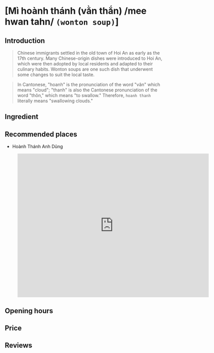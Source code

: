 # [Mì hoành thánh (vằn thắn) /mee hwan tahn/ `(wonton soup)`]

## Introduction
> Chinese immigrants settled in the old town of Hoi An as early as the 17th century. Many Chinese-origin dishes were introduced to Hoi An, which were then adopted by local residents and adapted to their culinary habits. Wonton soups are one such dish that underwent some changes to suit the local taste.

> In Cantonese, "hoanh" is the pronunciation of the word "vân" which means "cloud"; "thanh" is also the Cantonese pronunciation of the word "thôn," which means "to swallow." Therefore, `hoanh thanh` literally means "swallowing clouds."

## Ingredient

## Recommended places

 - Hoành Thánh Anh Dũng
<figure class="map-container">
  <iframe src="https://www.google.com/maps/embed?pb=!1m18!1m12!1m3!1d3837.49588965272!2d108.32427875685259!3d15.883070913789634!2m3!1f0!2f0!3f0!3m2!1i1024!2i768!4f13.1!3m3!1m2!1s0x31420e7ba681111d%3A0x7e13ecead6835cc7!2zSG_DoG5oIFRow6FuaCBBbmggRMWpbmc!5e0!3m2!1sen!2s!4v1688730115764!5m2!1sen!2s" width="600" height="450" style="border:0;" allowfullscreen="" loading="lazy" referrerpolicy="no-referrer-when-downgrade"></iframe>
</figure>

## Opening hours

## Price

## Reviews
